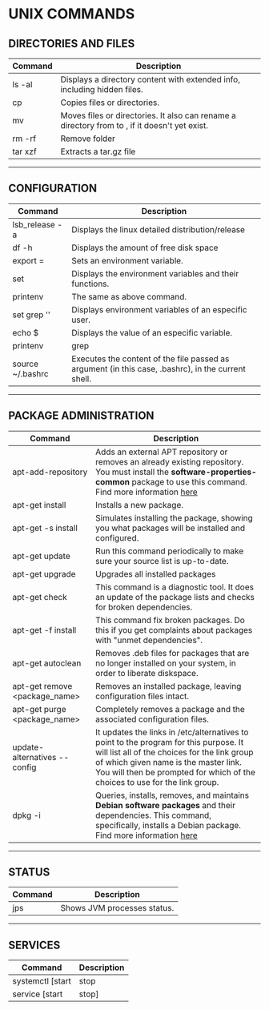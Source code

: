 # UNIX COMMANDS

## DIRECTORIES AND FILES

| Command | Description |
| ----- | ----- |
| ls -al | Displays a directory content with extended info, including hidden files. |
| cp <origin> <destiny> | Copies files or directories. |
| mv <origin> <destiny> | Moves files or directories. It also can rename a directory from <origin> to <destiny>, if it doesn't yet exist. |
| rm -rf <foldername> | Remove folder |
| tar xzf <file> | Extracts a tar.gz file |

---

## CONFIGURATION

| Command | Description |
| ----- | ----- |
| lsb_release -a | Displays the linux detailed distribution/release |
| df -h | Displays the amount of free disk space |
| export <VARIABLE>=<location> | Sets an environment variable. |
| set | Displays the environment variables and their functions. |
| printenv | The same as above command. |
| set grep '<user>' | Displays environment variables of an especific user. |
| echo $<variable name> | Displays the value of an especific variable. |
| printenv|grep <variable name> | The same as above command. |
| source ~/.bashrc | Executes the content of the file passed as argument (in this case, .bashrc), in the current shell. |

---

## PACKAGE ADMINISTRATION

| Command | Description |
| ----- | ----- |
| apt-add-repository <repository name> | Adds an external APT repository or removes an already existing repository. You must install the **software-properties-common** package to use this command. Find more information [here](http://manpages.ubuntu.com/manpages/xenial/man1/add-apt-repository.1.html) |
| apt-get install <package name> | Installs a new package. |
| apt-get -s install <package name> | Simulates installing the package, showing you what packages will be installed and configured. |
| apt-get update | Run this command periodically to make sure your source list is up-to-date. |
| apt-get upgrade | Upgrades all installed packages |
| apt-get check | This command is a diagnostic tool. It does an update of the package lists and checks for broken dependencies. |
| apt-get -f install | This command fix broken packages. Do this if you get complaints about packages with "unmet dependencies". |
| apt-get autoclean | Removes .deb files for packages that are no longer installed on your system, in order to liberate diskspace. |
| apt-get remove <package_name> | Removes an installed package, leaving configuration files intact. |
| apt-get purge <package_name> | Completely removes a package and the associated configuration files. |
| update-alternatives --config <link group> | It updates the links in /etc/alternatives to point to the program for this purpose. It will list all of the choices for the link group of which given name is the master link. You will then be prompted for which of the choices to use for the link group. |
| dpkg -i <package name> | Queries, installs, removes, and maintains **Debian software packages** and their dependencies. This command, specifically, installs a Debian package. Find more information [here](https://www.computerhope.com/unix/dpkg.htm) |

---

## STATUS

| Command | Description |
| ----- | ----- |
| jps | Shows JVM processes status. |

---

## SERVICES

| Command | Description |
| ----- | ----- |
| systemctl [start|stop|restart|status|kill] <service name> | Manage services in a Linux distribution that supports systemd |
| service <service name> [start|stop] | Manage services installed using init.d |

